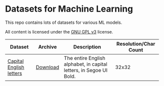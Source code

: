 # Datasets for Machine Learning
This repo contains lots of datasets for various ML models.

All content is licensed under the [GNU GPL v3](LICENSE) license.

| Dataset | Archive | Description | Resolution/Char Count |
| ------- | ------- | ----------- | --------------------- |
| [Capital English letters](Capital_English_alphabet) | [Download](Archives/Capital_English_alphabet.zip) | The entire English alphabet, in capital letters, in Segoe UI Bold. | 32x32 |
